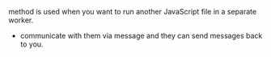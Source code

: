 method is used when you want to run another JavaScript file in a separate worker.
- communicate with them via message and they can send messages back to you.